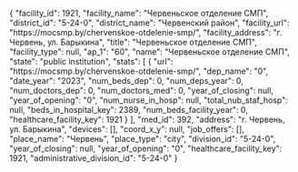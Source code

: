 {
    "facility_id": 1921,
    "facility_name": "Червеньское отделение СМП",
    "district_id": "5-24-0",
    "district_name": "Червенский район",
    "facility_url": "https:\/\/mocsmp.by\/chervenskoe-otdelenie-smp\/",
    "facility_address": "г. Червень, ул. Барыкина",
    "title": "Червеньское отделение СМП",
    "facility_type": null,
    "ap_1": "60",
    "name": "Червеньское отделение СМП",
    "state": "public institution",
    "stats": [
        {
            "url": "https:\/\/mocsmp.by\/chervenskoe-otdelenie-smp\/",
            "dep_name": "0",
            "date_year": "2023",
            "num_beds_dep": 0,
            "num_deps_year": 0,
            "num_doctors_dep": 0,
            "num_doctors_med": 0,
            "year_of_closing": null,
            "year_of_opening": "0",
            "num_nurse_in_hosp": null,
            "total_nub_staf_hosp": null,
            "beds_in_hospital_key": 2389,
            "num_beds_facility_year": 0,
            "healthcare_facility_key": 1921
        }
    ],
    "med_id": 392,
    "address": "г. Червень, ул. Барыкина",
    "devices": [],
    "coord_x_y": null,
    "job_offers": [],
    "place_name": "Червень",
    "place_type": "city",
    "division_id": "5-24-0",
    "year_of_closing": null,
    "year_of_opening": "0",
    "healthcare_facility_key": 1921,
    "administrative_division_id": "5-24-0"
}